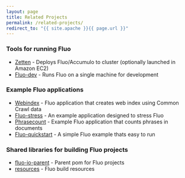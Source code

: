 ```yaml
---
layout: page
title: Related Projects
permalink: /related-projects/
redirect_to: "{{ site.apache }}{{ page.url }}"
---
```


<!--- Uncomment after move to Apache
While the [Apache Software Foundation][asf] hosts the primary Fluo repositories ([Fluo], [Fluo Recipes], [Fluo Website]), there are several notable Fluo-related repos that exist outside of the ASF and are listed below.
-->

### Tools for running Fluo

* [Zetten] - Deploys Fluo/Accumulo to cluster (optionally launched in Amazon EC2)
* [Fluo-dev] - Runs Fluo on a single machine for development

### Example Fluo applications

* [Webindex] - Fluo application that creates web index using Common Crawl data
* [Fluo-stress] - An example application designed to stress Fluo
* [Phrasecount] - Example Fluo application that counts phrases in documents
* [Fluo-quickstart] - A simple Fluo example thats easy to run

### Shared libraries for building Fluo projects

* [fluo-io-parent] - Parent pom for Fluo projects
* [resources] - Fluo build resources

[asf]: https://www.apache.org/
[Fluo]: https://github.com/apache/incubator-fluo
[Fluo Recipes]: https://github.com/apache/incubator-fluo-recipes
[Fluo Website]: https://github.com/apache/incubator-fluo-website
[Zetten]: https://github.com/fluo-io/zetten
[Fluo-dev]: https://github.com/fluo-io/fluo-dev
[Webindex]: https://github.com/fluo-io/webindex
[Fluo-stress]: https://github.com/fluo-io/fluo-stress
[Phrasecount]: https://github.com/fluo-io/fluo-phrasecount
[Fluo-quickstart]: https://github.com/fluo-io/fluo-quickstart
[fluo-io-parent]: https://github.com/fluo-io/fluo-io-parent
[resources]: https://github.com/fluo-io/resources
